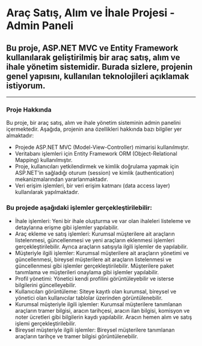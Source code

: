 # Araç Satış, Alım ve İhale Projesi - Admin Paneli

## Bu proje, ASP.NET MVC ve Entity Framework kullanılarak geliştirilmiş bir araç satış, alım ve ihale yönetim sistemidir. Burada sizlere, projenin genel yapısını, kullanılan teknolojileri açıklamak istiyorum.

---

### Proje Hakkında
Bu proje, bir araç satış, alım ve ihale yönetim sisteminin admin panelini içermektedir. Aşağıda, projenin ana özellikleri hakkında bazı bilgiler yer almaktadır:
- Projede ASP.NET MVC (Model-View-Controller) mimarisi kullanılmıştır.
- Veritabanı işlemleri için Entity Framework ORM (Object-Relational Mapping) kullanılmıştır.
- Proje, kullanıcıları yetkilendirmek ve kimlik doğrulama yapmak için ASP.NET'in sağladığı oturum (session) ve kimlik (authentication) mekanizmalarından yararlanmaktadır.
- Veri erişim işlemleri, bir veri erişim katmanı (data access layer) kullanılarak yapılmaktadır.

### Bu projede aşağıdaki işlemler gerçekleştirilebilir:
- İhale işlemleri: Yeni bir ihale oluşturma ve var olan ihaleleri listeleme ve detaylarına erişme gibi işlemler yapılabilir.
- Araç ekleme ve satış işlemleri: Kurumsal müşterilere ait araçların listelenmesi, güncellenmesi ve yeni araçların eklenmesi işlemleri gerçekleştirilebilir. Ayrıca araçların satışıyla ilgili işlemler de yapılabilir.
- Müşteriyle ilgili işlemler: Kurumsal müşterilere ait araçların yönetimi ve güncellenmesi, bireysel müşterilere ait araçların listelenmesi ve güncellenmesi gibi işlemler gerçekleştirilebilir. Müşterilere paket tanımlama ve müşterileri onaylama gibi işlemler yapılabilir. 
- Profil yönetimi: Yönetici kendi profilini görüntüleyebilir ve isterse bilgilerini güncelleyebilir.
- Kullanıcıları görüntüleme: Siteye kayıtlı olan kurumsal, bireysel ve yönetici olan kullanıcılar tablolar üzerinden görüntülenebilir.
- Kurumsal müşteriyle ilgili işlemler: Kurumsal müşterilere tanımlanan araçların tramer bilgisi, aracın tarihçesi, aracın ilan bilgisi, komisyon ve noter ücretleri gibi bilgilerin kaydı yapılabilir. Aracın hemen alım ve satış işlemi gerçekleştirilebilir.
- Bireysel müşteriyle ilgili işlemler: Bireysel müşterilere tanımlanan araçların tarihçe ve tramer bilgisi görüntülenebilir.
